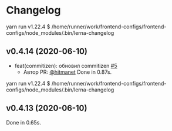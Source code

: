 # Changelog

<!-- insert-new-changelog-here -->
yarn run v1.22.4
$ /home/runner/work/frontend-configs/frontend-configs/node_modules/.bin/lerna-changelog
## v0.4.14 (2020-06-10)

* feat(commitizen): обновил commitizen [#5](https://github.com/ttteam-org/frontend-configs/pull/5)
   * Автор PR: [@hitmanet](https://github.com/hitmanet)
Done in 0.87s.

yarn run v1.22.4
$ /home/runner/work/frontend-configs/frontend-configs/node_modules/.bin/lerna-changelog
## v0.4.13 (2020-06-10)


Done in 0.65s.

